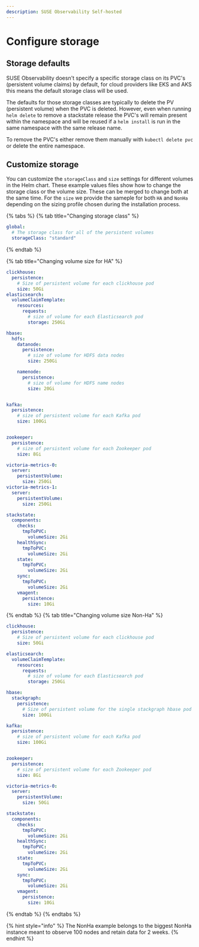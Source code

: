 ```yaml
---
description: SUSE Observability Self-hosted
---
```


# Configure storage

## Storage defaults

SUSE Observability doesn't specify a specific storage class on its PVC's \(persistent volume claims\) by default, for cloud providers like EKS and AKS this means the default storage class will be used.

The defaults for those storage classes are typically to delete the PV \(persistent volume\) when the PVC is deleted. However, even when running `helm delete` to remove a stackstate release the PVC's will remain present within the namespace and will be reused if a `helm install` is run in the same namespace with the same release name.

To remove the PVC's either remove them manually with `kubectl delete pvc` or delete the entire namespace.

## Customize storage

You can customize the `storageClass` and `size` settings for different volumes in the Helm chart. These example values files show how to change the storage class or the volume size. These can be merged to change both at the same time.
For the `size` we provide the sameple for both `HA` and `NonHa` depending on the sizing profile chosen during the installation process.

{% tabs %}
{% tab title="Changing storage class" %}
```yaml
global:
  # The storage class for all of the persistent volumes
  storageClass: "standard"
```
{% endtab %}

{% tab title="Changing volume size for HA" %}
```yaml
clickhouse:
  persistence:
    # Size of persistent volume for each clickhouse pod
    size: 50Gi
elasticsearch:
  volumeClaimTemplate:
    resources:
      requests:
        # size of volume for each Elasticsearch pod
        storage: 250Gi

hbase:
  hdfs:
    datanode:
      persistence:
        # size of volume for HDFS data nodes
        size: 250Gi

    namenode:
      persistence:
        # size of volume for HDFS name nodes
        size: 20Gi


kafka:
  persistence:
    # size of persistent volume for each Kafka pod
    size: 100Gi


zookeeper:
  persistence:
    # size of persistent volume for each Zookeeper pod
    size: 8Gi

victoria-metrics-0:
  server:
    persistentVolume:
      size: 250Gi
victoria-metrics-1:
  server:
    persistentVolume:
      size: 250Gi

stackstate:
  components:
    checks:
      tmpToPVC:
        volumeSize: 2Gi
    healthSync:
      tmpToPVC:
        volumeSize: 2Gi
    state:
      tmpToPVC:
        volumeSize: 2Gi
    sync:
      tmpToPVC:
        volumeSize: 2Gi
    vmagent:
      persistence:
        size: 10Gi
```
{% endtab %}
{% tab title="Changing volume size Non-Ha" %}
```yaml
clickhouse:
  persistence:
    # Size of persistent volume for each clickhouse pod
    size: 50Gi

elasticsearch:
  volumeClaimTemplate:
    resources:
      requests:
        # size of volume for each Elasticsearch pod
        storage: 250Gi

hbase:
  stackgraph:
    persistence:
      # Size of persistent volume for the single stackgraph hbase pod
      size: 100Gi

kafka:
  persistence:
    # size of persistent volume for each Kafka pod
    size: 100Gi


zookeeper:
  persistence:
    # size of persistent volume for each Zookeeper pod
    size: 8Gi

victoria-metrics-0:
  server:
    persistentVolume:
      size: 50Gi

stackstate:
  components:
    checks:
      tmpToPVC:
        volumeSize: 2Gi
    healthSync:
      tmpToPVC:
        volumeSize: 2Gi
    state:
      tmpToPVC:
        volumeSize: 2Gi
    sync:
      tmpToPVC:
        volumeSize: 2Gi
    vmagent:
      persistence:
        size: 10Gi
```
{% endtab %}
{% endtabs %}

{% hint style="info" %}
The NonHa example belongs to the biggest NonHa instance meant to observe 100 nodes and retain data for 2 weeks.
{% endhint %}